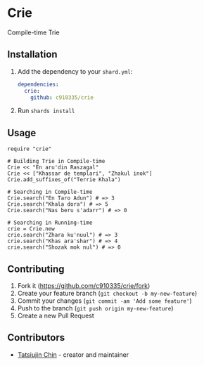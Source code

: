 # Crie

Compile-time Trie

## Installation

1. Add the dependency to your `shard.yml`:

   ```yaml
   dependencies:
     crie:
       github: c910335/crie
   ```

2. Run `shards install`

## Usage

```crystal
require "crie"

# Building Trie in Compile-time
Crie << "En aru'din Raszagal"
Crie << ["Khassar de templari", "Zhakul inok"]
Crie.add_suffixes_of("Terrie Khala")

# Searching in Compile-time
Crie.search("En Taro Adun") # => 3
Crie.search("Khala dora") # => 5
Crie.search("Nas beru s'adarr") # => 0

# Searching in Running-time
crie = Crie.new
crie.search("Zhara ku'nuul") # => 3
crie.search("Khas ara'shar") # => 4
crie.search("Shozak mok nul") # => 0
```

## Contributing

1. Fork it (<https://github.com/c910335/crie/fork>)
2. Create your feature branch (`git checkout -b my-new-feature`)
3. Commit your changes (`git commit -am 'Add some feature'`)
4. Push to the branch (`git push origin my-new-feature`)
5. Create a new Pull Request

## Contributors

- [Tatsiujin Chin](https://github.com/c910335) - creator and maintainer
